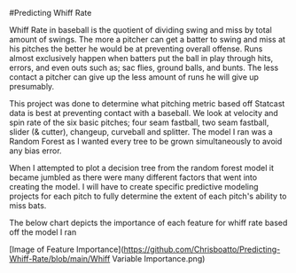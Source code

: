 #Predicting Whiff Rate

Whiff Rate in baseball is the quotient of dividing swing and miss by total amount of swings. The more a pitcher can get a batter to swing and miss at his pitches the better he would be at preventing overall offense. Runs almost exclusively happen when batters put the ball in play through hits, errors, and even outs such as; sac flies, ground balls, and bunts. The less contact a pitcher can give up the less amount of runs he will give up presumably.

This project was done to determine what pitching metric based off Statcast data is best at preventing contact with a baseball. We look at velocity and spin rate of the six basic pitches; four seam fastball, two seam fastball, slider (& cutter), changeup, curveball and splitter. The model I ran was a Random Forest as I wanted every tree to be grown simultaneously to avoid any bias error.

When I attempted to plot a decision tree from the random forest model it became jumbled as there were many different factors that went into creating the model. I will have to create specific predictive modeling projects for each pitch to fully determine the extent of each pitch's ability to miss bats.

The below chart depicts the importance of each feature for whiff rate based off the model I ran

[Image of Feature Importance](https://github.com/Chrisboatto/Predicting-Whiff-Rate/blob/main/Whiff Variable Importance.png)
